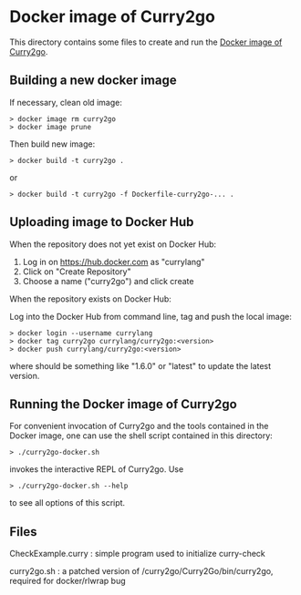 Docker image of Curry2go
========================

This directory contains some files to create and run the
[Docker image of Curry2go](https://hub.docker.com/r/currylang/curry2go).


Building a new docker image
---------------------------

If necessary, clean old image:

    > docker image rm curry2go
    > docker image prune

Then build new image:

    > docker build -t curry2go .

or

    > docker build -t curry2go -f Dockerfile-curry2go-... .


Uploading image to Docker Hub
-----------------------------

When the repository does not yet exist on Docker Hub:

1. Log in on https://hub.docker.com as "currylang"
2. Click on "Create Repository"
3. Choose a name ("curry2go") and click create

When the repository exists on Docker Hub:

Log into the Docker Hub from command line, tag and push the local image:

    > docker login --username currylang
    > docker tag curry2go currylang/curry2go:<version>
    > docker push currylang/curry2go:<version>

where <version> should be something like "1.6.0"
or "latest" to update the latest version.


Running the Docker image of Curry2go
---------------------------------

For convenient invocation of Curry2go and the tools contained in the
Docker image, one can use the shell script contained in this directory:

    > ./curry2go-docker.sh

invokes the interactive REPL of Curry2go. Use

    > ./curry2go-docker.sh --help

to see all options of this script.

Files
-----

CheckExample.curry : simple program used to initialize curry-check

curry2go.sh : a patched version of /curry2go/Curry2Go/bin/curry2go,
              required for docker/rlwrap bug
